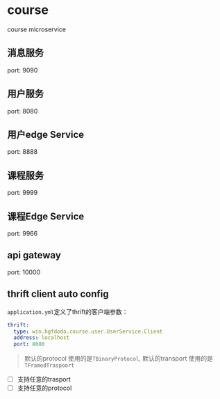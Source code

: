 # course
course microservice

## 消息服务

port: 9090

## 用户服务

port: 8080

## 用户edge Service

port: 8888

## 课程服务

port: 9999

## 课程Edge Service

port: 9966

## api gateway

port: 10000


## thrift client auto config

`application.yml`定义了thrift的客户端参数：

```yml
thrift:
  type: win.hgfdodo.course.user.UserService.Client
  address: localhost
  port: 8080
```

> 默认的protocol 使用的是`TBinaryProtocol`, 默认的transport 使用的是 `TFramedTraspoort`

- [ ] 支持任意的trasport
- [ ] 支持任意的protocol  